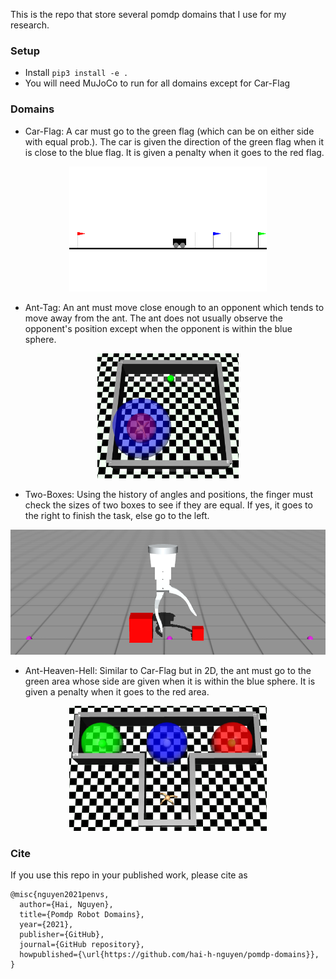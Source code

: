 This is the repo that store several pomdp domains that I use for my research.

### Setup
- Install `pip3 install -e .`
- You will need MuJoCo to run for all domains except for Car-Flag

### Domains
- Car-Flag: A car must go to the green flag (which can be on either side with equal prob.). The car is given the direction of the green flag when it is close to the blue flag. It is given a penalty when it goes to the red flag.

<p align="center">
  <img src="./images/car-flag.png" height="200" />
</p>

- Ant-Tag: An ant must move close enough to an opponent which tends to move away from the ant. The ant does not usually observe the opponent's position except when the opponent is within the blue sphere.

<p align="center">
  <img src="./images/ant-tag.png" height="200" />
</p>

- Two-Boxes: Using the history of angles and positions, the finger must check the sizes of two boxes to see if they are equal. If yes, it goes to the right to finish the task, else go to the left.

<p align="center">
  <img src="./images/two-boxes.png" height="200" />
</p>

- Ant-Heaven-Hell: Similar to Car-Flag but in 2D, the ant must go to the green area whose side are given when it is within the blue sphere. It is given a penalty when it goes to the red area.

<p align="center">
  <img src="./images/ant-hh.png" height="200" />
</p>

### Cite
If you use this repo in your published work, please cite as


```
@misc{nguyen2021penvs,
  author={Hai, Nguyen},
  title={Pomdp Robot Domains},
  year={2021},
  publisher={GitHub},
  journal={GitHub repository},
  howpublished={\url{https://github.com/hai-h-nguyen/pomdp-domains}},
}
```

